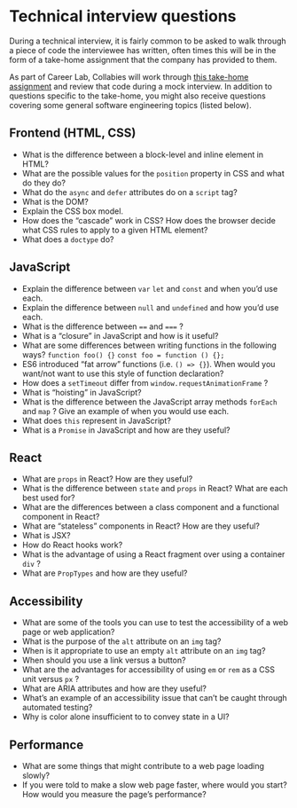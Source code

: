 # Technical interview questions

During a technical interview, it is fairly common to be asked to walk through a piece of code the interviewee has written, often times this will be in the form of a take-home assignment that the company has provided to them.

As part of Career Lab, Collabies will work through [this take-home assignment](https://github.com/the-collab-lab/career-lab-challenge-next) and review that code during a mock interview. In addition to questions specific to the take-home, you might also receive questions covering some general software engineering topics (listed below).

## Frontend (HTML, CSS)

- What is the difference between a block-level and inline element in HTML?
- What are the possible values for the `position` property in CSS and what do they do?
- What do the `async` and `defer` attributes do on a `script` tag?
- What is the DOM?
- Explain the CSS box model.
- How does the “cascade” work in CSS? How does the browser decide what CSS rules to apply to a given HTML element?
- What does a `doctype` do?

## JavaScript

- Explain the difference between `var` `let` and `const` and when you’d use each.
- Explain the difference between `null` and `undefined` and how you’d use each.
- What is the difference between `==` and `===` ?
- What is a “closure” in JavaScript and how is it useful?
- What are some differences between writing functions in the following ways?
  `function foo() {}`
  `const foo = function () {};`
- ES6 introduced “fat arrow” functions (i.e. `() => {}`). When would you want/not want to use this style of function declaration?
- How does a `setTimeout` differ from `window.requestAnimationFrame` ?
- What is “hoisting” in JavaScript?
- What is the difference between the JavaScript array methods `forEach` and `map` ? Give an example of when you would use each.
- What does `this` represent in JavaScript?
- What is a `Promise` in JavaScript and how are they useful?

## React

- What are `props` in React? How are they useful?
- What is the difference between `state` and `props` in React? What are each best used for?
- What are the differences between a class component and a functional component in React?
- What are “stateless” components in React? How are they useful?
- What is JSX?
- How do React hooks work?
- What is the advantage of using a React fragment over using a container `div` ?
- What are `PropTypes` and how are they useful?

## Accessibility

- What are some of the tools you can use to test the accessibility of a web page or web application?
- What is the purpose of the `alt` attribute on an `img` tag?
- When is it appropriate to use an empty `alt` attribute on an `img` tag?
- When should you use a link versus a button?
- What are the advantages for accessibility of using `em` or `rem` as a CSS unit versus `px` ?
- What are ARIA attributes and how are they useful?
- What’s an example of an accessibility issue that can’t be caught through automated testing?
- Why is color alone insufficient to to convey state in a UI?

## Performance

- What are some things that might contribute to a web page loading slowly?
- If you were told to make a slow web page faster, where would you start? How would you measure the page’s performance?
